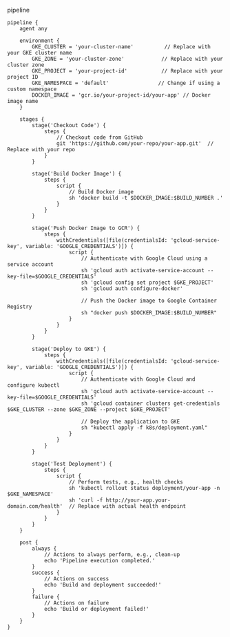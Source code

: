 pipeline
    
    pipeline {
        agent any
    
        environment {
            GKE_CLUSTER = 'your-cluster-name'          // Replace with your GKE cluster name
            GKE_ZONE = 'your-cluster-zone'            // Replace with your cluster zone
            GKE_PROJECT = 'your-project-id'           // Replace with your project ID
            GKE_NAMESPACE = 'default'                // Change if using a custom namespace
            DOCKER_IMAGE = 'gcr.io/your-project-id/your-app' // Docker image name
        }
    
        stages {
            stage('Checkout Code') {
                steps {
                    // Checkout code from GitHub
                    git 'https://github.com/your-repo/your-app.git'  // Replace with your repo
                }
            }
    
            stage('Build Docker Image') {
                steps {
                    script {
                        // Build Docker image
                        sh 'docker build -t $DOCKER_IMAGE:$BUILD_NUMBER .'
                    }
                }
            }
    
            stage('Push Docker Image to GCR') {
                steps {
                    withCredentials([file(credentialsId: 'gcloud-service-key', variable: 'GOOGLE_CREDENTIALS')]) {
                        script {
                            // Authenticate with Google Cloud using a service account
                            sh 'gcloud auth activate-service-account --key-file=$GOOGLE_CREDENTIALS'
                            sh 'gcloud config set project $GKE_PROJECT'
                            sh 'gcloud auth configure-docker'
    
                            // Push the Docker image to Google Container Registry
                            sh "docker push $DOCKER_IMAGE:$BUILD_NUMBER"
                        }
                    }
                }
            }
    
            stage('Deploy to GKE') {
                steps {
                    withCredentials([file(credentialsId: 'gcloud-service-key', variable: 'GOOGLE_CREDENTIALS')]) {
                        script {
                            // Authenticate with Google Cloud and configure kubectl
                            sh 'gcloud auth activate-service-account --key-file=$GOOGLE_CREDENTIALS'
                            sh 'gcloud container clusters get-credentials $GKE_CLUSTER --zone $GKE_ZONE --project $GKE_PROJECT'
    
                            // Deploy the application to GKE
                            sh "kubectl apply -f k8s/deployment.yaml"
                        }
                    }
                }
            }
    
            stage('Test Deployment') {
                steps {
                    script {
                        // Perform tests, e.g., health checks
                        sh 'kubectl rollout status deployment/your-app -n $GKE_NAMESPACE'
                        sh 'curl -f http://your-app.your-domain.com/health'  // Replace with actual health endpoint
                    }
                }
            }
        }
    
        post {
            always {
                // Actions to always perform, e.g., clean-up
                echo 'Pipeline execution completed.'
            }
            success {
                // Actions on success
                echo 'Build and deployment succeeded!'
            }
            failure {
                // Actions on failure
                echo 'Build or deployment failed!'
            }
        }
    }
